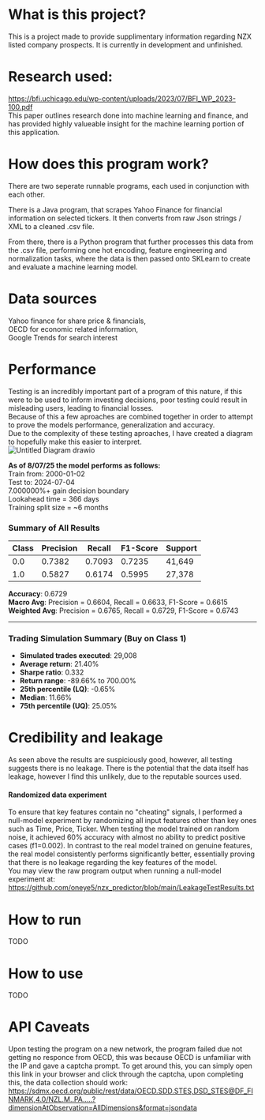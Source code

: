 # What is this project?
This is a project made to provide supplimentary information regarding NZX listed company prospects.
It is currently in development and unfinished.

# Research used:
https://bfi.uchicago.edu/wp-content/uploads/2023/07/BFI_WP_2023-100.pdf <br>
This paper outlines research done into machine learning and finance, and has provided highly valueable insight for the machine learning portion of this application.

# How does this program work?
There are two seperate runnable programs, each used in conjunction with each other.<br>

There is a Java program, that scrapes Yahoo Finance for financial information on selected tickers. It then converts from raw Json strings / XML to a cleaned .csv file.<br>

From there, there is a Python program that further processes this data from the .csv file, performing one hot encoding, feature engineering and normalization tasks, where the data is then passed onto SKLearn to create and evaluate a machine learning model. 

# Data sources
Yahoo finance for share price & financials,<br>
OECD for economic related information,<br>
Google Trends for search interest

# Performance
Testing is an incredibly important part of a program of this nature, if this were to be used to inform investing decisions, poor testing could result in misleading users, leading to financial losses. <br>
Because of this a few aproaches are combined together in order to attempt to prove the models performance, generalization and accuracy. <br>
Due to the complexity of these testing aproaches, I have created a diagram to hopefully make this easier to interpret. <br>
![Untitled Diagram drawio](https://github.com/user-attachments/assets/36d9e3b4-a1a8-40fb-8f10-eac11a446642)

**As of 8/07/25 the model performs as follows:**<br>
Train from: 2000-01-02<br>
Test to: 2024-07-04<br>
7.000000%+ gain decision boundary<br>
Lookahead time = 366 days<br>
Training split size = ~6 months<br>

### Summary of All Results

| Class | Precision | Recall | F1-Score | Support |
|-------|-----------|--------|----------|---------|
| 0.0   | 0.7382    | 0.7093 | 0.7235   | 41,649  |
| 1.0   | 0.5827    | 0.6174 | 0.5995   | 27,378  |

**Accuracy**: 0.6729  
**Macro Avg**: Precision = 0.6604, Recall = 0.6633, F1-Score = 0.6615  
**Weighted Avg**: Precision = 0.6765, Recall = 0.6729, F1-Score = 0.6743  

---

### Trading Simulation Summary (Buy on Class 1)

- **Simulated trades executed**: 29,008  
- **Average return**: 21.40%  
- **Sharpe ratio**: 0.332  
- **Return range**: -89.66% to 700.00%  
- **25th percentile (LQ)**: -0.65%  
- **Median**: 11.66%  
- **75th percentile (UQ)**: 25.05%

# Credibility and leakage
As seen above the results are suspiciously good, however, all testing suggests there is no leakage. There is the potential that the data itself has leakage, however I find this unlikely, due to the reputable sources used. <br>

#### Randomized data experiment
To ensure that key features contain no "cheating" signals, I performed a null-model experiment by randomizing all input features other than key ones such as Time, Price, Ticker. When testing the model trained on random noise, it achieved 60% accuracy with almost no ability to predict positive cases (f1=0.002). In contrast to the real model trained on genuine features, the real model consistently performs significantly better, essentially proving that there is no leakage regarding the key features of the model. <br>
You may view the raw program output when running a null-model experiment at: https://github.com/oneye5/nzx_predictor/blob/main/LeakageTestResults.txt <br>

# How to run
TODO 

# How to use
TODO

# API Caveats
Upon testing the program on a new network, the program failed due not getting no responce from OECD, this was because OECD is unfamiliar with the IP and gave a captcha prompt. To get around this, you can simply open this link in your browser and click through the captcha, upon completing this, the data collection should work:<br> https://sdmx.oecd.org/public/rest/data/OECD.SDD.STES,DSD_STES@DF_FINMARK,4.0/NZL.M..PA.....?dimensionAtObservation=AllDimensions&format=jsondata <br>


